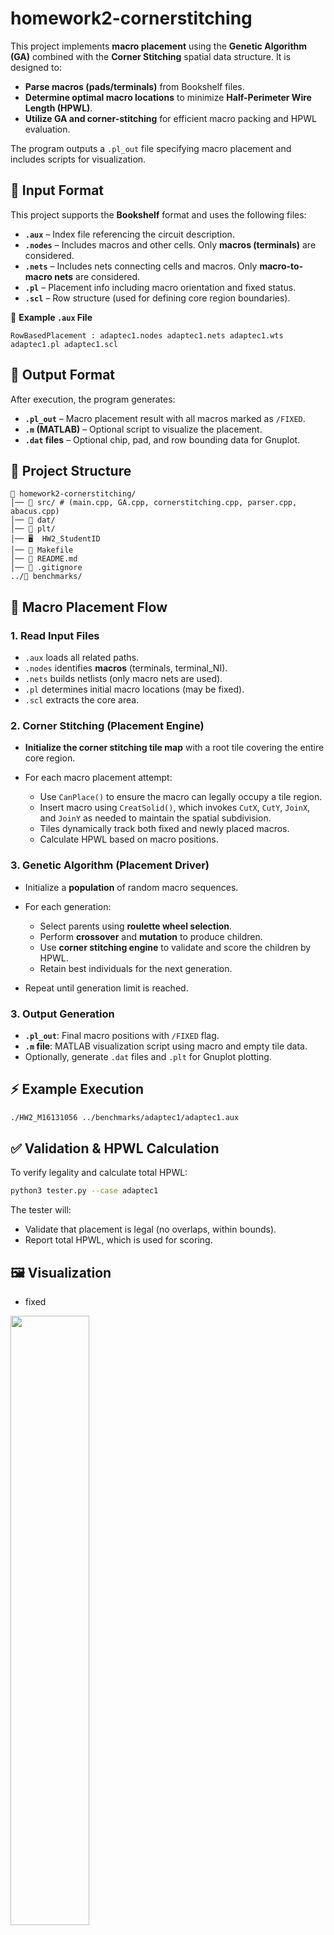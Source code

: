 # homework2-cornerstitching

This project implements **macro placement** using the **Genetic Algorithm (GA)** combined with the **Corner Stitching** spatial data structure. It is designed to:

* **Parse macros (pads/terminals)** from Bookshelf files.
* **Determine optimal macro locations** to minimize **Half-Perimeter Wire Length (HPWL)**.
* **Utilize GA and corner-stitching** for efficient macro packing and HPWL evaluation.

The program outputs a `.pl_out` file specifying macro placement and includes scripts for visualization.

## 📄 Input Format

This project supports the **Bookshelf** format and uses the following files:

* **`.aux`** – Index file referencing the circuit description.
* **`.nodes`** – Includes macros and other cells. Only **macros (terminals)** are considered.
* **`.nets`** – Includes nets connecting cells and macros. Only **macro-to-macro nets** are considered.
* **`.pl`** – Placement info including macro orientation and fixed status.
* **`.scl`** – Row structure (used for defining core region boundaries).

📄 **Example `.aux` File**

```
RowBasedPlacement : adaptec1.nodes adaptec1.nets adaptec1.wts adaptec1.pl adaptec1.scl
```

## 📄 Output Format

After execution, the program generates:

* **`.pl_out`** – Macro placement result with all macros marked as `/FIXED`.
* **`.m` (MATLAB)** – Optional script to visualize the placement.
* **`.dat` files** – Optional chip, pad, and row bounding data for Gnuplot.

## 🧰 Project Structure

```
📂 homework2-cornerstitching/
│── 📂 src/ # (main.cpp, GA.cpp, cornerstitching.cpp, parser.cpp, abacus.cpp)
│── 📂 dat/
│── 📂 plt/
│── 🖥️  HW2_StudentID
│── 🔧 Makefile
│── 📜 README.md
│── 📜 .gitignore
../📂 benchmarks/
```

## 🔹 Macro Placement Flow

### **1. Read Input Files**

* `.aux` loads all related paths.
* `.nodes` identifies **macros** (terminals, terminal\_NI).
* `.nets` builds netlists (only macro nets are used).
* `.pl` determines initial macro locations (may be fixed).
* `.scl` extracts the core area.

### **2. Corner Stitching (Placement Engine)**

* **Initialize the corner stitching tile map** with a root tile covering the entire core region.
* For each macro placement attempt:

  * Use `CanPlace()` to ensure the macro can legally occupy a tile region.
  * Insert macro using `CreatSolid()`, which invokes `CutX`, `CutY`, `JoinX`, and `JoinY` as needed to maintain the spatial subdivision.
  * Tiles dynamically track both fixed and newly placed macros.
  * Calculate HPWL based on macro positions.

### **3. Genetic Algorithm (Placement Driver)**

* Initialize a **population** of random macro sequences.
* For each generation:

  * Select parents using **roulette wheel selection**.
  * Perform **crossover** and **mutation** to produce children.
  * Use **corner stitching engine** to validate and score the children by HPWL.
  * Retain best individuals for the next generation.
* Repeat until generation limit is reached.

### **3. Output Generation**

* **`.pl_out`**: Final macro positions with `/FIXED` flag.
* **`.m` file**: MATLAB visualization script using macro and empty tile data.
* Optionally, generate `.dat` files and `.plt` for Gnuplot plotting.

## ⚡ Example Execution

```bash
./HW2_M16131056 ../benchmarks/adaptec1/adaptec1.aux
```

## ✅ Validation & HPWL Calculation

To verify legality and calculate total HPWL:

```bash
python3 tester.py --case adaptec1
```

The tester will:

* Validate that placement is legal (no overlaps, within bounds).
* Report total HPWL, which is used for scoring.

## 🖼️ Visualization

  - fixed
  <img src="https://github.com/user-attachments/assets/719a20f3-2a6f-4b63-9563-4b557eb30de7" width="50%" height="50%">

  - placed
  <img src="https://github.com/user-attachments/assets/208ee7d2-4b4e-41da-a867-f5fa30b7e194" width="50%" height="50%">

  - placed
  <img src="https://github.com/user-attachments/assets/36181011-fd95-4a06-9ab1-52aebe69bcda" width="50%" height="50%">


